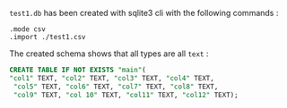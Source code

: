 `test1.db` has been created with sqlite3 cli with the following commands :

```shell
.mode csv
.import ./test1.csv
```

The created schema shows that all types are all `text` :

```sql
CREATE TABLE IF NOT EXISTS "main"(
"col1" TEXT, "col2" TEXT, "col3" TEXT, "col4" TEXT,
 "col5" TEXT, "col6" TEXT, "col7" TEXT, "col8" TEXT,
 "col9" TEXT, "col 10" TEXT, "col11" TEXT, "col12" TEXT);
```